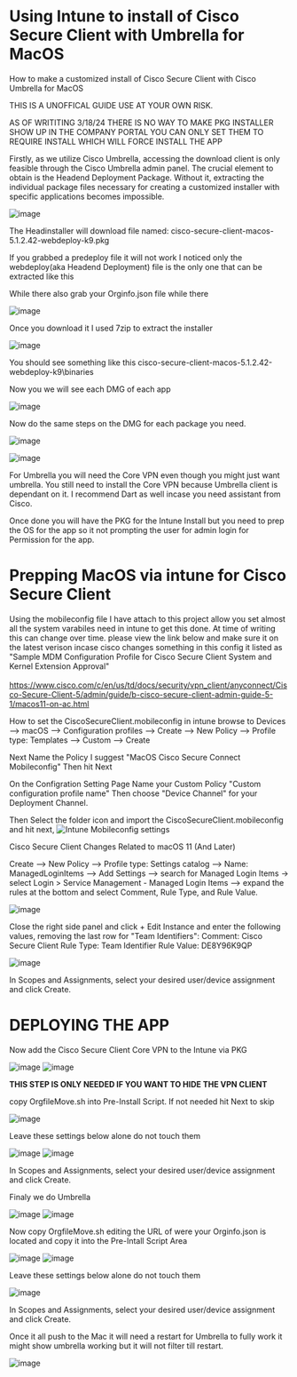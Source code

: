 # Using Intune to install of Cisco Secure Client with Umbrella for MacOS
How to make a customized install of Cisco Secure Client with Cisco Umbrella for MacOS


THIS IS A UNOFFICAL GUIDE USE AT YOUR OWN RISK.

AS OF WRITITING  3/18/24
THERE IS NO WAY TO MAKE PKG INSTALLER SHOW UP IN THE COMPANY PORTAL YOU CAN ONLY SET THEM TO REQUIRE INSTALL WHICH WILL FORCE INSTALL THE APP


Firstly, as we utilize Cisco Umbrella, accessing the download client is only feasible through the Cisco Umbrella admin panel. The crucial element to obtain is the Headend Deployment Package. Without it, extracting the individual package files necessary for creating a customized installer with specific applications becomes impossible.

![image](https://github.com/darossi87/intune/assets/45303117/9f8464a4-f2e6-493a-b660-a68879a28833)

The Headinstaller will download file named: cisco-secure-client-macos-5.1.2.42-webdeploy-k9.pkg

If you grabbed a predeploy file it will not work I noticed only the webdeploy(aka Headend Deployment) file is the only one that can be extracted like this

While there also grab your Orginfo.json file while there

![image](https://github.com/darossi87/intune/assets/45303117/37a2a85a-4100-41c2-9f60-799386013ca5)


Once you download it I used 7zip to extract the installer

![image](https://github.com/darossi87/intune/assets/45303117/cc4f74a0-3710-49c4-ae3c-7ff3adeeb233)

You should see something like this
cisco-secure-client-macos-5.1.2.42-webdeploy-k9\binaries

Now you we will see each DMG of each app

![image](https://github.com/darossi87/intune/assets/45303117/c72ab80c-c19c-4549-b1fd-449d154e2b35)

Now do the same steps on the DMG for each package you need.

![image](https://github.com/darossi87/intune/assets/45303117/d54256be-74e9-4ca6-a7c8-6867bc1ab5b0)

![image](https://github.com/darossi87/intune/assets/45303117/1b597379-abd1-49e6-8881-dcdaa87f5b48)

For Umbrella you will need the Core VPN even though you might just want umbrella. You still need to install the Core VPN because Umbrella client is dependant on it. I recommend Dart as well incase you need assistant from Cisco.

Once done you will have the PKG for the Intune Install but you need to prep the OS for the app so it not prompting the user for admin login for Permission for the app.

# Prepping MacOS via intune for Cisco Secure Client

Using the mobileconfig file I have attach to this project allow you set almost all the system varabiles need in intune to get this done. At time of writing this can change over time. 
please view the link below and make sure it on the latest verison incase cisco changes something in this config it listed as "Sample MDM Configuration Profile for Cisco Secure Client System and Kernel Extension Approval"
<br>
<br>
https://www.cisco.com/c/en/us/td/docs/security/vpn_client/anyconnect/Cisco-Secure-Client-5/admin/guide/b-cisco-secure-client-admin-guide-5-1/macos11-on-ac.html

How to set the CiscoSecureClient.mobileconfig in intune
browse to Devices --> macOS --> Configuration profiles --> Create --> New Policy --> Profile type: Templates --> Custom --> Create

Next Name the Policy I suggest "MacOS Cisco Secure Connect Mobileconfig" Then hit Next

On the Configration Setting Page Name your Custom Policy "Custom configuration profile name" Then choose "Device Channel" for your Deployment Channel.

Then Select the folder icon and import the CiscoSecureClient.mobileconfig and hit next, 
![Intune Mobileconfig settings](https://github.com/darossi87/intune/assets/45303117/26148586-aed9-4a39-ba3f-f3385e41c48a)



Cisco Secure Client Changes Related to macOS 11 (And Later)

Create --> New Policy --> Profile type: Settings catalog -->
Name: ManagedLoginItems --> Add Settings --> search for Managed Login Items -> select Login > Service Management - Managed Login Items --> expand the rules at the bottom and select Comment, Rule Type, and Rule Value. 

![image](https://github.com/darossi87/intune/assets/45303117/6c0c9d03-e108-4451-bbc9-f58307eab2c9)

Close the right side panel and click + Edit Instance and enter the following values, removing the last row for "Team Identifiers":
Comment: Cisco Secure Client
Rule Type: Team Identifier
Rule Value: DE8Y96K9QP

![image](https://github.com/darossi87/intune/assets/45303117/5f45b827-9240-47f1-ae87-67be7b2d78c6)


In Scopes and Assignments, select your desired user/device assignment and click Create. 


# DEPLOYING THE APP

Now add the Cisco Secure Client Core VPN to the Intune via PKG

![image](https://github.com/darossi87/intune/assets/45303117/016a52bf-a3ab-451c-8e72-95bb81ba6383)
![image](https://github.com/darossi87/intune/assets/45303117/e4d3fd5e-7e48-42e7-b955-9628afec36b1)

**THIS STEP IS ONLY NEEDED IF YOU WANT TO HIDE THE VPN CLIENT**

copy OrgfileMove.sh into Pre-Install Script. If not needed hit Next to skip

![image](https://github.com/darossi87/intune/assets/45303117/37165e59-4157-4908-aec0-fe184e756fbb)


Leave these settings below alone do not touch them

![image](https://github.com/darossi87/intune/assets/45303117/8b53b2a2-481e-4b4b-81ef-cf8b50d3c7fb)
![image](https://github.com/darossi87/intune/assets/45303117/4703c1b3-1d18-4f1c-8421-4533d9591976)

In Scopes and Assignments, select your desired user/device assignment and click Create. 

Finaly we do Umbrella

![image](https://github.com/darossi87/intune/assets/45303117/016a52bf-a3ab-451c-8e72-95bb81ba6383)
![image](https://github.com/darossi87/intune/assets/45303117/42404266-23a3-41fa-8bb7-fbe2d568f6f9)

Now copy OrgfileMove.sh editing the URL of were your Orginfo.json is located and copy it into the Pre-Intall Script Area

![image](https://github.com/darossi87/intune/assets/45303117/b54474ff-ed55-4f48-948b-192cabcfd7ec)
![image](https://github.com/darossi87/intune/assets/45303117/8b53b2a2-481e-4b4b-81ef-cf8b50d3c7fb)

Leave these settings below alone do not touch them

![image](https://github.com/darossi87/intune/assets/45303117/78439863-4dc1-4d6c-b446-e1510066bf0f)

In Scopes and Assignments, select your desired user/device assignment and click Create. 

Once it all push to the Mac it will need a restart for Umbrella to fully work it might show umbrella working but it will not filter till restart.

![image](https://github.com/darossi87/intune/assets/45303117/f8feb199-8a2a-4426-8026-f68df16cc958)
